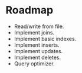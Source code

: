 # Roadmap

*   Read/write from file.
*   Implement joins.
*   Implement basic indexes.
*   Implement inserts.
*   Implement updates.
*   Implement deletes.
*   Query optimizer.

